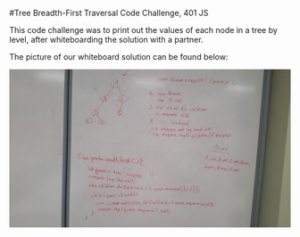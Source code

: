 #Tree Breadth-First Traversal Code Challenge, 401 JS

This code challenge was to print out the values of each node in a tree by level, after whiteboarding the solution with a partner.

The picture of our whiteboard solution can be found below:

<img src="20170124_165809.jpg"></img>
